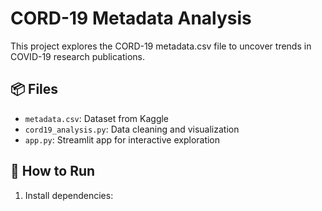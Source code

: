 # CORD-19 Metadata Analysis

This project explores the CORD-19 metadata.csv file to uncover trends in COVID-19 research publications.

## 📦 Files
- `metadata.csv`: Dataset from Kaggle
- `cord19_analysis.py`: Data cleaning and visualization
- `app.py`: Streamlit app for interactive exploration

## 🚀 How to Run
1. Install dependencies:
